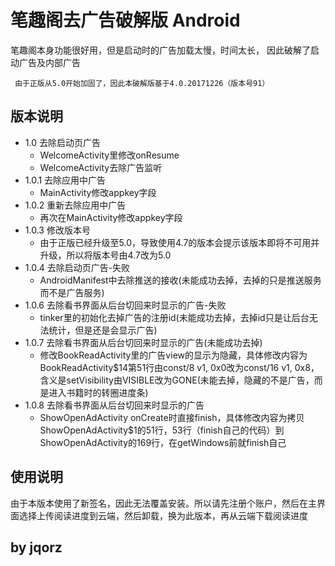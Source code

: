 # 笔趣阁去广告破解版 Android
笔趣阁本身功能很好用，但是启动时的广告加载太慢，时间太长，
因此破解了启动广告及内部广告

` 由于正版从5.0开始加固了，因此本破解版基于4.0.20171226（版本号91）`

## 版本说明
- 1.0 去除启动页广告 
  - WelcomeActivity里修改onResume
  - WelcomeActivity去除广告监听
- 1.0.1 去除应用中广告
  - MainActivity修改appkey字段
- 1.0.2 重新去除应用中广告
  - 再次在MainActivity修改appkey字段
- 1.0.3 修改版本号
  - 由于正版已经升级至5.0，导致使用4.7的版本会提示该版本即将不可用并升级，所以将版本号由4.7改为5.0
- 1.0.4 去除启动页广告-失败
  - AndroidManifest中去除推送的接收(未能成功去掉，去掉的只是推送服务而不是广告服务)
- 1.0.6 去除看书界面从后台切回来时显示的广告-失败
  - tinker里的初始化去掉广告的注册id(未能成功去掉，去掉id只是让后台无法统计，但是还是会显示广告)
- 1.0.7 去除看书界面从后台切回来时显示的广告(未能成功去掉)
  - 修改BookReadActivity里的广告view的显示为隐藏，具体修改内容为BookReadActivity$14第51行由const/8 v1, 0x0改为const/16 v1, 0x8，含义是setVisibility由VISIBLE改为GONE(未能去掉，隐藏的不是广告，而是进入书籍时的转圈进度条)
- 1.0.8 去除看书界面从后台切回来时显示的广告
  - ShowOpenAdActivity onCreate时直接finish，具体修改内容为拷贝ShowOpenAdActivity$1的51行，53行（finish自己的代码）到ShowOpenAdActivity的169行，在getWindows前就finish自己

## 使用说明
由于本版本使用了新签名，因此无法覆盖安装。所以请先注册个账户，然后在主界面选择上传阅读进度到云端，然后卸载，换为此版本，再从云端下载阅读进度

## by jqorz